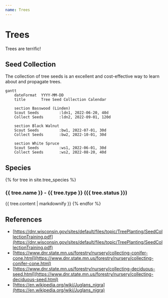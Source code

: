 ```yaml
---
name: Trees
---
```

# Trees

Trees are terrific!

<!--snippet-->

## Seed Collection

The collection of tree seeds is an excellent and cost-effective way to learn about and propagate trees.

```mermaid
gantt
    dateFormat  YYYY-MM-DD
    title       Tree Seed Collection Calendar

    section Basswood (Linden)
    Scout Seeds         :ldn1, 2022-06-20, 40d
    Collect Seeds       :ldn2, 2022-09-01, 120d

    section Black Walnut
    Scout Seeds         :bw1, 2022-07-01, 30d
    Collect Seeds       :bw2, 2022-10-01, 30d

    section White Spruce
    Scout Seeds         :ws1, 2022-06-01, 30d
    Collect Seeds       :ws2, 2022-08-20, 40d

```

## Species

{% for tree in site.tree_species %}
### {{ tree.name }} - {{ tree.type }} ({{ tree.status }})
{{ tree.content | markdownify }}
{% endfor %}

## References

- [https://dnr.wisconsin.gov/sites/default/files/topic/TreePlanting/SeedCollectionTraining.pdf](https://dnr.wisconsin.gov/sites/default/files/topic/TreePlanting/SeedCollectionTraining.pdf)
- [https://www.dnr.state.mn.us/forestry/nursery/collecting-conifer-cone.html](https://www.dnr.state.mn.us/forestry/nursery/collecting-conifer-cone.html)
- [https://www.dnr.state.mn.us/forestry/nursery/collecting-deciduous-seed.html](https://www.dnr.state.mn.us/forestry/nursery/collecting-deciduous-seed.html)
- [https://en.wikipedia.org/wiki/Juglans_nigra](https://en.wikipedia.org/wiki/Juglans_nigra)

